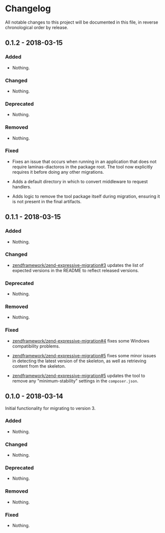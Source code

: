 # Changelog

All notable changes to this project will be documented in this file, in reverse chronological order by release.

## 0.1.2 - 2018-03-15

### Added

- Nothing.

### Changed

- Nothing.

### Deprecated

- Nothing.

### Removed

- Nothing.

### Fixed

- Fixes an issue that occurs when running in an application that does not
  require laminas-diactoros in the package root. The tool now explicitly requires it
  before doing any other migrations.

- Adds a default directory in which to convert middleware to request handlers.

- Adds logic to remove the tool package itself during migration, ensuring it is
  not present in the final artifacts.

## 0.1.1 - 2018-03-15

### Added

- Nothing.

### Changed

- [zendframework/zend-expressive-migration#3](https://github.com/zendframework/zend-expressive-migration/pull/3)
  updates the list of expected versions in the README to reflect released
  versions.

### Deprecated

- Nothing.

### Removed

- Nothing.

### Fixed

- [zendframework/zend-expressive-migration#4](https://github.com/zendframework/zend-expressive-migration/pull/4)
  fixes some Windows compatibility problems.

- [zendframework/zend-expressive-migration#5](https://github.com/zendframework/zend-expressive-migration/pull/5)
  fixes some minor issues in detecting the latest version of the skeleton, as
  well as retrieving content from the skeleton.

- [zendframework/zend-expressive-migration#5](https://github.com/zendframework/zend-expressive-migration/pull/5)
  updates the tool to remove any "minimum-stability" settings in the
  `composer.json`.

## 0.1.0 - 2018-03-14

Initial functionality for migrating to version 3.

### Added

- Nothing.

### Changed

- Nothing.

### Deprecated

- Nothing.

### Removed

- Nothing.

### Fixed

- Nothing.
